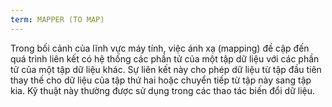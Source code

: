 ```yaml
---
term: MAPPER (TO MAP)
---
```


Trong bối cảnh của lĩnh vực máy tính, việc ánh xạ (mapping) đề cập đến quá trình liên kết có hệ thống các phần tử của một tập dữ liệu với các phần tử của một tập dữ liệu khác. Sự liên kết này cho phép dữ liệu từ tập đầu tiên thay thế cho dữ liệu của tập thứ hai hoặc chuyển tiếp từ tập này sang tập kia. Kỹ thuật này thường được sử dụng trong các thao tác biến đổi dữ liệu.